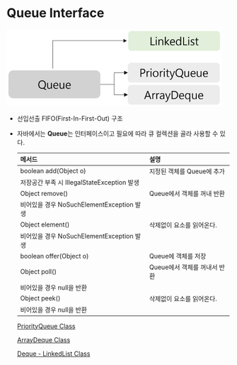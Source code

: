 # Queue Interface

![Untitled](./images/Queue%20Interface/Untitled.png)

- 선입선출 FIFO(First-In-First-Out) 구조
- 자바에서는 **Queue**는 인터페이스이고 필요에 따라 큐 컬렉션을 골라 사용할 수 있다.
    
    
    | 메서드 | 설명 |
    | --- | --- |
    | boolean add(Object o) | 지정된 객체를 Queue에 추가
    저장공간 부족 시 IllegalStateException 발생 |
    | Object remove() | Queue에서 객체를 꺼내 반환
    비어있을 경우 NoSuchElementException 발생 |
    | Object element() | 삭제없이 요소를 읽어온다.
    비어있을 경우 NoSuchElementException 발생 |
    | boolean offer(Object o) | Queue에 객체를 저장 |
    | Object poll() | Queue에서 객체를 꺼내서 반환
    비어있을 경우 null을 반환 |
    | Object peek() | 삭제없이 요소를 읽어온다.
    비어있을 경우 null을 반환 |
    
    [PriorityQueue Class](PriorityQueue%20Class%20c7abec97a78e4bffb3cfd814a01cf3db.md) 
    
    [ArrayDeque Class](ArrayDeque%20Class%20aea8029e3e74410485c8404e87d9151a.md) 
    
    [Deque - LinkedList Class](Deque%20-%20LinkedList%20Class%2037c0a8b020dd4ca696082d276b433379.md)